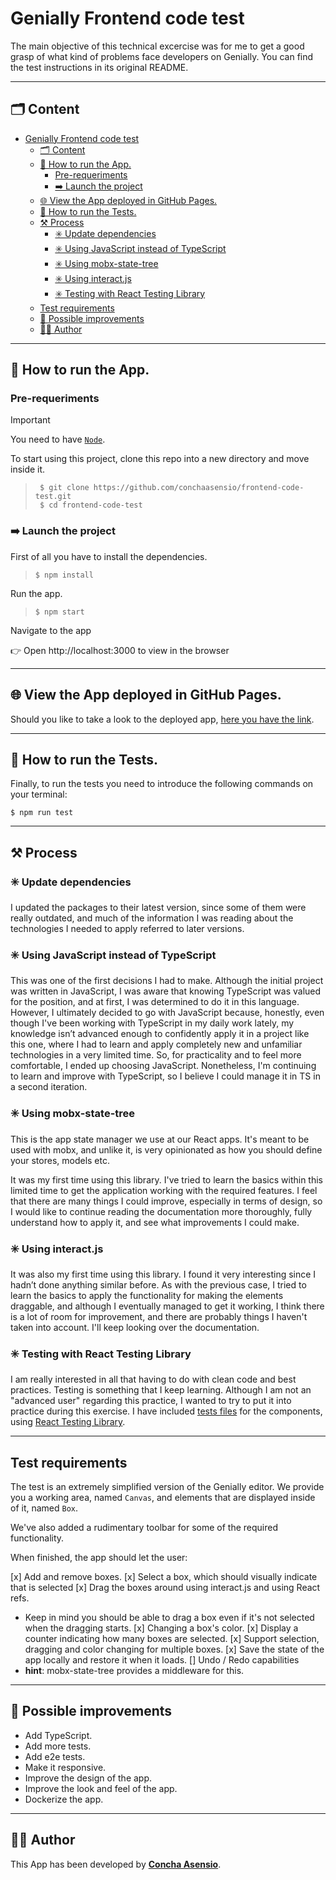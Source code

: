 # Genially Frontend code test

The main objective of this technical excercise was for me to get a good grasp of what kind of problems face developers on Genially. You can find the test instructions in its original README.
<!-- Añadir un documento con el README original (TEST_REQUIREMENTS.md) y enlazarlo -->

---
## 🗂️ Content

- [Genially Frontend code test](#genially-frontend-code-test)
  - [🗂️ Content](#️-content)
  - [🚀 How to run the App.](#-how-to-run-the-app)
    - [Pre-requeriments](#pre-requeriments)
    - [➡️ Launch the project](#️-launch-the-project)
  - [🌐 View the App deployed in GitHub Pages.](#-view-the-app-deployed-in-github-pages)
  - [🧪 How to run the Tests.](#-how-to-run-the-tests)
  - [⚒️ Process](#️-process)
    - [✳️ Update dependencies](#️-update-dependencies)
    - [✳️ Using JavaScript instead of TypeScript](#️-using-javascript-instead-of-typescript)
    - [✳️ Using mobx-state-tree](#️-using-mobx-state-tree)
    - [✳️ Using interact.js](#️-using-interactjs)
    - [✳️ Testing with React Testing Library](#️-testing-with-react-testing-library)
  - [Test requirements](#test-requirements)
  - [💪 Possible improvements](#-possible-improvements)
  - [👩‍💻 Author](#-author)
***

## 🚀 How to run the App.

### Pre-requeriments

> [!IMPORTANT]
> You need to have [```Node```](https://nodejs.org/es/).


To start using this project, clone this repo into a new directory and move inside it.
> ```console
>  $ git clone https://github.com/conchaasensio/frontend-code-test.git
>  $ cd frontend-code-test
> ```

### ➡️ Launch the project

First of all you have to install the dependencies.
> ```console
> $ npm install
> ```

Run the app.
> ```console
> $ npm start
> ```

Navigate to the app

👉 Open http://localhost:3000 to view in the browser
***

## 🌐 View the App deployed in GitHub Pages.

Should you like to take a look to the deployed app, [here you have the link]().
<!-- Desplegarlo en GitHub Pages y enlazarlo -->

***


## 🧪 How to run the Tests.


Finally, to run the tests you need to introduce the following commands on your terminal:
```console
$ npm run test
```
***

## ⚒️ Process

### ✳️ Update dependencies

I updated the packages to their latest version, since some of them were really outdated, and much of the information I was reading about the technologies I needed to apply referred to later versions.

### ✳️ Using JavaScript instead of TypeScript

This was one of the first decisions I had to make. Although the initial project was written in JavaScript, I was aware that knowing TypeScript was valued for the position, and at first, I was determined to do it in this language. However, I ultimately decided to go with JavaScript because, honestly, even though I've been working with TypeScript in my daily work lately, my knowledge isn’t advanced enough to confidently apply it in a project like this one, where I had to learn and apply completely new and unfamiliar technologies in a very limited time. So, for practicality and to feel more comfortable, I ended up choosing JavaScript. Nonetheless, I'm continuing to learn and improve with TypeScript, so I believe I could manage it in TS in a second iteration.

### ✳️ Using mobx-state-tree

This is the app state manager we use at our React apps. It's meant to be used with mobx, and unlike it, is very opinionated as how you should define your stores, models etc.

It was my first time using this library. I've tried to learn the basics within this limited time to get the application working with the required features. I feel that there are many things I could improve, especially in terms of design, so I would like to continue reading the documentation more thoroughly, fully understand how to apply it, and see what improvements I could make.

### ✳️ Using interact.js

It was also my first time using this library. I found it very interesting since I hadn’t done anything similar before. As with the previous case, I tried to learn the basics to apply the functionality for making the elements draggable, and although I eventually managed to get it working, I think there is a lot of room for improvement, and there are probably things I haven't taken into account. I'll keep looking over the documentation.

### ✳️ Testing with React Testing Library

I am really interested in all that having to do with clean code and best practices. Testing is something that I keep learning. Although I am not an "advanced user" regarding this practice, I wanted to try to put it into practice during this exercise. I have included [tests files](/src/tests/App.test.js) for the components, using [React Testing Library](https://testing-library.com/docs/react-testing-library/intro/).

***

## Test requirements

The test is an extremely simplified version of the Genially editor. We provide you a working area, named `Canvas`, and elements that are displayed inside of it, named `Box`.

We've also added a rudimentary toolbar for some of the required functionality.

When finished, the app should let the user:

[x] Add and remove boxes.
[x] Select a box, which should visually indicate that is selected
[x] Drag the boxes around using interact.js and using React refs.
  - Keep in mind you should be able to drag a box even if it's not selected when the dragging starts.
[x] Changing a box's color.
[x] Display a counter indicating how many boxes are selected.
[x] Support selection, dragging and color changing for multiple boxes.
[x] Save the state of the app locally and restore it when it loads.
[] Undo / Redo capabilities
  - **hint**: mobx-state-tree provides a middleware for this.

***


## 💪 Possible improvements

+ Add TypeScript.
+ Add more tests.
+ Add e2e tests.
+ Make it responsive.
+ Improve the design of the app.
+ Improve the look and feel of the app.
+ Dockerize the app.
***

## 👩‍💻 Author

This App has been developed by [**Concha Asensio**](https://www.linkedin.com/in/conchaasensio/).
